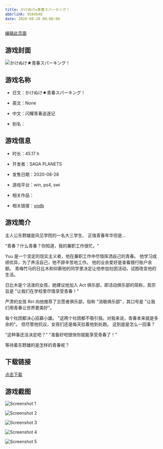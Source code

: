```yaml
---
title: かけぬけ★青春スパーキング！
abbrlink: 9584b40
date: 2020-08-28 00:00:00
---
```

[编辑此页面](https://github.com/ACG-3/ADV3-source/blob/main/source/_posts/%E3%81%8B%E3%81%91%E3%81%AC%E3%81%91%E2%98%85%E9%9D%92%E6%98%A5%E3%82%B9%E3%83%91%E3%83%BC%E3%82%AD%E3%83%B3%E3%82%B0%EF%BC%81.md)

## 游戏封面

![かけぬけ★青春スパーキング！](https://pan.timero.xyz/d/onedrive/img_lib_001/%E3%81%8B%E3%81%91%E3%81%AC%E3%81%91%E2%98%85%E9%9D%92%E6%98%A5%E3%82%B9%E3%83%91%E3%83%BC%E3%82%AD%E3%83%B3%E3%82%B0%EF%BC%81_cover.avif)


## 游戏名称

- 日文：かけぬけ★青春スパーキング！
- 英文：None
- 中文：闪耀青春追逐记

- 别名：


## 游戏信息

- 时长：45.17 h
- 开发者：SAGA PLANETS
- 发售日期：2020-08-28
- 游戏平台：win, ps4, swi
- 相关作品：

- 相关链接：[vndb](https://vndb.org/v28286)


## 游戏简介

主人公东野雄是风见学院的一名大三学生、
正值青春年华但是...

"青春？什么青春？你知道，我的兼职工作很忙。"

Yuu 是一个坚定的现实主义者，他在兼职工作中尽情挥洒自己的青春。
他学习成绩优异，为了养活自己，他不辞辛苦地工作。
他的业余爱好是查看银行账户余额。
青梅竹马的日比木和仰慕他的同学里决定让他参加社团活动，试图改变他的生活。

日比木是个活泼的女孩，她建议他加入 Act 俱乐部，即活动俱乐部的简称，其宗旨是 "让我们在学校里尽情享受青春！"

严肃的女孩 Riri 向他推荐了志愿者俱乐部，俗称 "消极俱乐部"，其口号是 "让我们用青春让世界更美好"。

每个社团都决心招募小雄。
"这两个社团都不吸引我。对我来说，青春本来就是多余的"。
但尽管他抗议，女孩们还是每天拉着他到处跑。
这到底是怎么一回事？

"这种事还没决定吧？"
"准备好吧很快你就能享受青春了！"

等待着东野雄的是怎样的青春呢？




## 下载链接

[点击下载](https://pan.timero.xyz/onedrive/adv_lib_001/%E3%81%8B%E3%81%91%E3%81%AC%E3%81%91%E2%98%85%E9%9D%92%E6%98%A5%E3%82%B9%E3%83%91%E3%83%BC%E3%82%AD%E3%83%B3%E3%82%B0%EF%BC%81)


## 游戏截图


![Screenshot 1](https://pan.timero.xyz/d/onedrive/img_lib_001/%E3%81%8B%E3%81%91%E3%81%AC%E3%81%91%E2%98%85%E9%9D%92%E6%98%A5%E3%82%B9%E3%83%91%E3%83%BC%E3%82%AD%E3%83%B3%E3%82%B0%EF%BC%81_Screenshot_1.avif)

![Screenshot 2](https://pan.timero.xyz/d/onedrive/img_lib_001/%E3%81%8B%E3%81%91%E3%81%AC%E3%81%91%E2%98%85%E9%9D%92%E6%98%A5%E3%82%B9%E3%83%91%E3%83%BC%E3%82%AD%E3%83%B3%E3%82%B0%EF%BC%81_Screenshot_2.avif)

![Screenshot 3](https://pan.timero.xyz/d/onedrive/img_lib_001/%E3%81%8B%E3%81%91%E3%81%AC%E3%81%91%E2%98%85%E9%9D%92%E6%98%A5%E3%82%B9%E3%83%91%E3%83%BC%E3%82%AD%E3%83%B3%E3%82%B0%EF%BC%81_Screenshot_3.avif)

![Screenshot 4](https://pan.timero.xyz/d/onedrive/img_lib_001/%E3%81%8B%E3%81%91%E3%81%AC%E3%81%91%E2%98%85%E9%9D%92%E6%98%A5%E3%82%B9%E3%83%91%E3%83%BC%E3%82%AD%E3%83%B3%E3%82%B0%EF%BC%81_Screenshot_4.avif)

![Screenshot 5](https://pan.timero.xyz/d/onedrive/img_lib_001/%E3%81%8B%E3%81%91%E3%81%AC%E3%81%91%E2%98%85%E9%9D%92%E6%98%A5%E3%82%B9%E3%83%91%E3%83%BC%E3%82%AD%E3%83%B3%E3%82%B0%EF%BC%81_Screenshot_5.avif)

